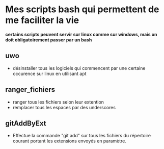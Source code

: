 # Mes scripts bash qui permettent de me faciliter la vie

**certains scripts peuvent servir sur linux comme sur windows, mais on doit obligatoirement passer par un bash**

## uwo

-    désinstaller tous les logiciels qui commencent par une certaine occurence sur linux en utilisant apt

## ranger_fichiers

-    ranger tous les fichiers selon leur extention
-    remplacer tous les espaces par des underscores

## gitAddByExt

- Effectue la commande "git add" sur tous les fichiers du répertoire courant portant les extensions envoyés en paramètre.
